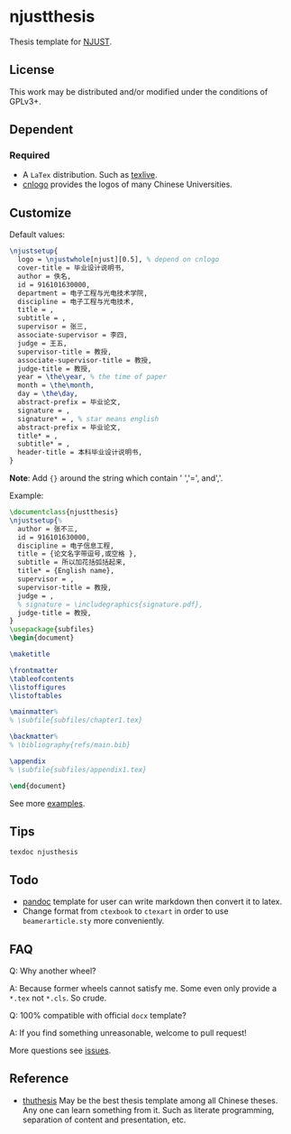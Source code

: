 # njustthesis

Thesis template for [NJUST](https://njust.edu.cn).

## License

This work may be distributed and/or modified under the conditions of GPLv3+.

## Dependent

### Required

- A `LaTex` distribution. Such as
  [texlive](https://github.com/TeX-Live/texlive-source).
- [cnlogo](https://github.com/yuxtech/cnlogo/) provides the logos of many
  Chinese Universities.

## Customize

Default values:

```latex
\njustsetup{
  logo = \njustwhole[njust][0.5], % depend on cnlogo
  cover-title = 毕业设计说明书,
  author = 佚名,
  id = 916101630000,
  department = 电子工程与光电技术学院,
  discipline = 电子工程与光电技术,
  title = ,
  subtitle = ,
  supervisor = 张三,
  associate-supervisor = 李四,
  judge = 王五,
  supervisor-title = 教授,
  associate-supervisor-title = 教授,
  judge-title = 教授,
  year = \the\year, % the time of paper
  month = \the\month,
  day = \the\day,
  abstract-prefix = 毕业论文,
  signature = ,
  signature* = , % star means english
  abstract-prefix = 毕业论文,
  title* = ,
  subtitle* = ,
  header-title = 本科毕业设计说明书,
}
```

**Note**: Add `{}` around the string which contain ' ','=', and','.

Example:

```latex
\documentclass{njustthesis}
\njustsetup{%
  author = 张不三,
  id = 916101630000,
  discipline = 电子信息工程,
  title = {论文名字带逗号,或空格 },
  subtitle = 所以加花括弧括起来,
  title* = {English name},
  supervisor = ,
  supervisor-title = 教授,
  judge = ,
  % signature = \includegraphics{signature.pdf},
  judge-title = 教授,
}
\usepackage{subfiles}
\begin{document}

\maketitle

\frontmatter
\tableofcontents
\listoffigures
\listoftables

\mainmatter%
% \subfile{subfiles/chapter1.tex}

\backmatter%
% \bibliography{refs/main.bib}

\appendix
% \subfile{subfiles/appendix1.tex}

\end{document}
```

See more [examples](https://github.com/Freed-Wu?tab=repositories&q=njust&language=tex).

## Tips

```shell
texdoc njusthesis
```

## Todo

- [pandoc](https://github.com/jgm/pandoc) template for user can
  write markdown then convert it to latex.
- Change format from `ctexbook` to `ctexart` in order to use
  `beamerarticle.sty` more conveniently.

## FAQ

Q: Why another wheel?

A: Because former wheels cannot satisfy me. Some even only provide a
`*.tex` not `*.cls`. So crude.

Q: 100% compatible with official `docx` template?

A: If you find something unreasonable, welcome to pull request!

More questions see [issues](https://github.com/Freed-Wu/njustthesis/issues).

## Reference

- [thuthesis](https://github.com/tuna/thuthesis) May be the best thesis
  template among all Chinese theses. Any one can learn something from it. Such
  as literate programming, separation of content and presentation, etc.
